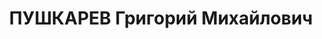 ---
title: ПУШКАРЕВ Григорий Михайлович
description: "Род. в 1907, Восточно-Сибирская обл., Газимуро-Заводский р-н, прииск\
  \ \"Быстрый\", русский, обр.: малограмотный, член ВКП(б). Проживал: Иркутская обл.,\
  \ г. Бодайбо. Завхоз прииска \"Светлый\" Бодайбинского района \n  Арестован 10.08.1937.\
  \ Обв. по ст.58-9, -11 УК РСФСР. Приговор: ВК ВС СССР, 25.10.1937 – ВМН. Расстрелян\
  \ 25.10.1937, г.Иркутск. \n  Реабилитирован ВК ВС СССР 07.09.1957"
---